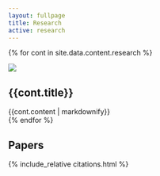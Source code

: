 ```yaml
---
layout: fullpage
title: Research
active: research
---
```


<!-- see _data/content/research.yaml for content -->
{% for cont in site.data.content.research %}
<div class="row">
<div class="col-sm-3">
<img src="{{cont.image}}" class="img-fluid" />
</div>
<div class="col-sm-9">
<h2>{{cont.title}}</h2>
{{cont.content | markdownify}}
</div>
</div>
{% endfor %}

<div class="row"><div class="col-lg-9 col-xs-12">
<h2>Papers</h2>
{% include_relative citations.html %}
</div></div>

